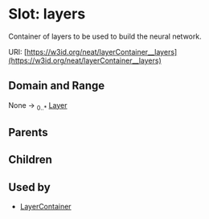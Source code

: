 
# Slot: layers


Container of layers to be used to build the neural network.

URI: [https://w3id.org/neat/layerContainer__layers](https://w3id.org/neat/layerContainer__layers)


## Domain and Range

None &#8594;  <sub>0..\*</sub> [Layer](Layer.md)

## Parents


## Children


## Used by

 * [LayerContainer](LayerContainer.md)

